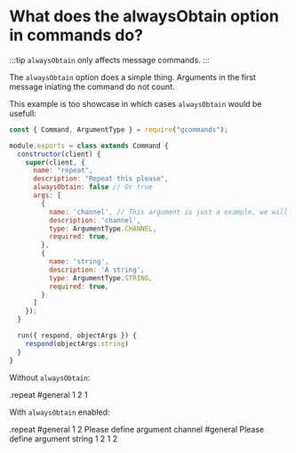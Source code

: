 # What does the alwaysObtain option in commands do?

:::tip
`alwaysObtain` only affects message commands.
:::

The `alwaysObtain` option does a simple thing. Arguments in the first message iniating the command do not count.

This example is too showcase in which cases `alwaysObtain` would be usefull:

```js
const { Command, ArgumentType } = require("gcommands");

module.exports = class extends Command {
  constructor(client) {
    super(client, {
      name: "repeat",
      description: "Repeat this please",
      alwaysObtain: false // Or true
      args: [
        {
          name: 'channel', // This argument is just a example, we will not use it
          description: 'channel',
          type: ArgumentType.CHANNEL,
          required: true,
        },
        {
          name: 'string',
          description: 'A string',
          type: ArgumentType.STRING,
          required: true,
        }
      ]
    });
  }

  run({ respond, objectArgs }) {
    respond(objectArgs.string)
  }
}
```

Without `alwaysObtain`:

<div is="dis-messages">
    <dis-messages>
        <dis-message profile="izboxo">
            .repeat #general 1 2
        </dis-message>
        <dis-message profile="gcommands">
            1
        </dis-message>
    </dis-messages>
</div>

With `alwaysObtain` enabled:

<div is="dis-messages">
    <dis-messages>
        <dis-message profile="izboxo">
            .repeat #general 1 2
        </dis-message>
        <dis-message profile="gcommands">
            Please define argument channel
        </dis-message>
        <dis-message profile="izboxo">
            #general
        </dis-message>
        <dis-message profile="gcommands">
            Please define argument string
        </dis-message>
        <dis-message profile="izboxo">
            1 2
        </dis-message>
        <dis-message profile="gcommands">
            1 2
        </dis-message>
    </dis-messages>
</div>